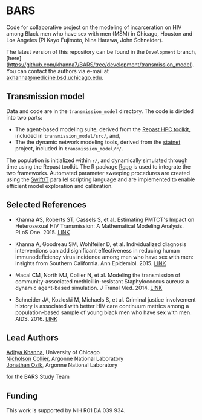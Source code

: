 # BARS
Code for collaborative project on the modeling of incarceration on HIV among Black men who have sex with men (MSM) in Chicago, Houston and Los Angeles (PI Kayo Fujimoto, Nina Harawa, John Schneider). 

The latest version of this repository can be found in the `Development` branch, [here] (https://github.com/khanna7/BARS/tree/development/transmission_model). You can contact the authors via
e-mail at <akhanna@medicine.bsd.uchicago.edu>. 

## Transmission model
   Data and code are in the `transmission_model` directory. 
   The code is divided into two parts: 
   
   * The agent-based modeling suite, derived from the [Repast HPC toolkit](https://repast.github.io/repast_hpc.html), included in `transmission_model/src/`, and,
   * The the dynamic network modeling tools, derived from the [statnet](http://www.statnet.org/) project, included in `transmission_model/r/`.  
     
The population is initialized within `r/`, and dynamically simulated through time using the Repast toolkit. The R package [Rcpp](https://cran.r-project.org/web/packages/Rcpp/index.html) is used to integrate the two frameworks. Automated parameter sweeping procedures are created using the  [Swift/T](http://swift-lang.org/Swift-T/) parallel scripting language and are implemented to enable efficient model exploration and calibration.

## Selected References
   
   * Khanna AS, Roberts ST, Cassels S, et al. Estimating PMTCT's Impact on Heterosexual HIV Transmission: A Mathematical Modeling Analysis. PLoS One. 2015. [LINK](https://www.ncbi.nlm.nih.gov/pubmed/26262889)
   
   * Khanna A, Goodreau SM, Wohlfeiler D, et al. Individualized diagnosis interventions can add significant effectiveness in reducing human immunodeficiency virus incidence among men who have sex with men: insights from Southern California. Ann Epidemiol. 2015. [LINK](https://www.ncbi.nlm.nih.gov/pubmed/25453725)   
   
   * Macal CM, North MJ, Collier N, et al. Modeling the transmission of community-associated methicillin-resistant Staphylococcus aureus: a dynamic agent-based simulation. J Transl Med. 2014. [LINK](https://www.ncbi.nlm.nih.gov/pubmed/24886400)
   
   * Schneider JA, Kozloski M, Michaels S, et al. Criminal justice involvement history is associated with better HIV care continuum metrics among a population-based sample of young black men who have sex with men. AIDS. 2016. [LINK](https://www.ncbi.nlm.nih.gov/pubmed/27662544) 

## Lead Authors        

   [Aditya Khanna](https://github.com/khanna7), University of Chicago    
   [Nicholson Collier](https://github.com/ncollier), Argonne National Laboratory    
   [Jonathan Ozik](https://github.com/jozik), Argonne National Laboratory      
   
   for the BARS Study Team       

## Funding
This work is supported by NIH R01 DA 039 934.
